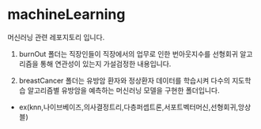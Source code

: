 # machineLearning

머신러닝 관련 레포지토리 입니다.

1. burnOut 폴더는 직장인들이 직장에서의 업무로 인한 번아웃지수를 선형회귀 알고리즘을 통해 연관성이 있는지 가설검정한 내용입니다.

2. breastCancer 폴더는 유방암 환자와 정상환자 데이터를 학습시켜 다수의 지도학습 알고리즘별 유방암을 예측하는 머신러닝 모델을 구현한 폴더입니다. 
  - ex(knn,나이브베이즈,의사결정트리,다층퍼셉트론,서포트벡터머신,선형회귀,앙상블)
 
